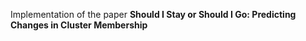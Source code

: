 Implementation of the paper **Should I Stay or Should I Go: Predicting Changes in Cluster Membership**
